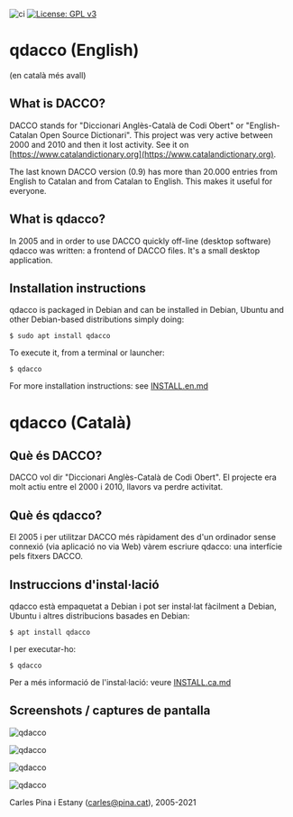 ![ci](https://github.com/cpina/qdacco/workflows/ci/badge.svg)
[![License: GPL v3](https://img.shields.io/badge/License-GPLv3-blue.svg)](https://www.gnu.org/licenses/gpl-3.0)

# qdacco (English)
(en català més avall)

## What is DACCO?
DACCO stands for "Diccionari Anglès-Català de Codi Obert" or "English-Catalan Open Source Dictionari". This project was very active between 2000 and 2010 and then it lost activity. See it on [https://www.catalandictionary.org](https://www.catalandictionary.org).

The last known DACCO version (0.9) has more than 20.000 entries from English to Catalan and from Catalan to English. This makes it useful for everyone.

## What is qdacco?
In 2005 and in order to use DACCO quickly off-line (desktop software) qdacco was written: a frontend of DACCO files. It's a small desktop application.

## Installation instructions
qdacco is packaged in Debian and can be installed in Debian, Ubuntu and other Debian-based distributions simply doing:

`$ sudo apt install qdacco`

To execute it, from a terminal or launcher:

`$ qdacco`

For more installation instructions: see [INSTALL.en.md](INSTALL.en.md)

# qdacco (Català)
## Què és DACCO?
DACCO vol dir "Diccionari Anglès-Català de Codi Obert". El projecte era molt actiu entre el 2000 i 2010, llavors va perdre activitat.

## Què és qdacco?
El 2005 i per utilitzar DACCO més ràpidament des d'un ordinador sense connexió (via aplicació no via Web) vàrem escriure qdacco: una interfície pels fitxers DACCO.

## Instruccions d'instal·lació
qdacco està empaquetat a Debian i pot ser instal·lat fàcilment a Debian, Ubuntu i altres distribucions basades en Debian:

`$ apt install qdacco`

I per executar-ho:

`$ qdacco`

Per a més informació de l'instal·lació: veure [INSTALL.ca.md](INSTALL.ca.md)


## Screenshots / captures de pantalla

![qdacco](docs/images/cat-to-eng.png)

![qdacco](docs/images/eng-to-cat.png)

![qdacco](docs/images/preferences-basic.png)

![qdacco](docs/images/preferences-advanced.png)

Carles Pina i Estany (carles@pina.cat), 2005-2021

